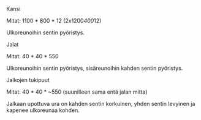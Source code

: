 Kansi 

Mitat: 1100 * 800 * 12 (2x1200*400*12)

Ulkoreunoihin sentin pyöristys.

Jalat

Mitat: 40 * 40 * 550

Ulkoreunoihin sentin pyöristys, sisäreunoihin kahden sentin pyöristys.

Jalkojen tukipuut

Mitat: 40 * 40 * ~550 (suunilleen sama entä jalan mitta)

Jalkaan upottuva ura on kahden sentin korkuinen, yhden sentin levyinen ja kapenee ulkoreunaa kohden.
